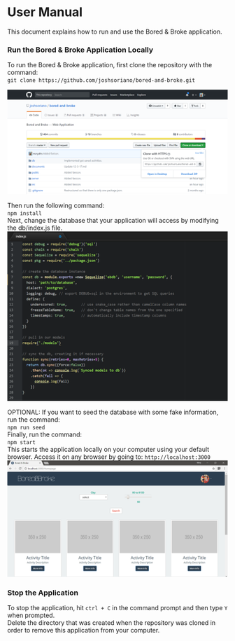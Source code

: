 # User Manual
This document explains how to run and use the Bored & Broke application.

### Run the Bored & Broke Application Locally

To run the Bored & Broke application, first clone the repository with the command:                
`git clone https://github.com/joshsoriano/bored-and-broke.git`           

![clone url](https://raw.githubusercontent.com/joshsoriano/bored-and-broke/master/documents/user%20manual/gitclone.png)

Then run the following command:                
`npm install`           
Next, change the database that your application will access by modifying the db/index.js file.           
![database index file](https://raw.githubusercontent.com/joshsoriano/bored-and-broke/master/documents/user%20manual/dbindex.png)

OPTIONAL: If you want to seed the database with some fake information, run the command:            
`npm run seed`               
Finally, run the command:              
`npm start`                  
This starts the application locally on your computer using your default browser. Access it on any browser by going to:     `http://localhost:3000`      
![application in the browser](https://raw.githubusercontent.com/joshsoriano/bored-and-broke/master/documents/user%20manual/app.png)

### Stop the Application
To stop the application, hit `ctrl + C` in the command prompt and then type `Y` when prompted.          
Delete the directory that was created when the repository was cloned in order to remove this application from your computer.          
